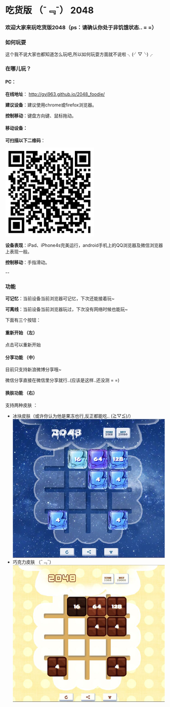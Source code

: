 #	吃货版 （¯﹃¯） 2048 
###	欢迎大家来玩吃货版2048（ps：请确认你处于非饥饿状态.. = =）

###	如何玩耍
这个我不说大家也都知道怎么玩吧,所以如何玩耍方面就不说啦 ╮(╯▽╰)╭

###	在哪儿玩？

####	PC：
**在线地址**：
http://gyj963.github.io/2048_foodie/

**建议设备**：建议使用chrome或firefox浏览器。

**控制移动**：键盘方向键、鼠标拖动。  



####	移动设备：

**可扫描以下二维码**：


![iceSkin](mdImg/qrcode.png)

**设备表现**：iPad、iPhone4s完美运行，android手机上的QQ浏览器及微信浏览器上表现一般。

**控制移动**：手指滑动。


--
###	功能
  
**可记忆**：当前设备当前浏览器可记忆，下次还能接着玩~

**可离线**：当前设备当前浏览器玩过，下次没有网络时候也能玩~
 
下面有三个按钮：
####	重新开始 （左）   
点击可以重新开始
####	分享功能 （中）  
目前只支持新浪微博分享哦~ 

微信分享直接在微信里分享就行..(应该是这样..还没测 = =)
####	换肤功能 （右）
支持两种皮肤 ：

*	冰块皮肤（或许你认为他是果冻也行,反正都能吃.. \(≧▽≦)/）
![iceSkin](mdImg/iceSkin.jpg)
*	巧克力皮肤 （¯﹃¯）
![candySkin](mdImg/candySkin.jpg)


